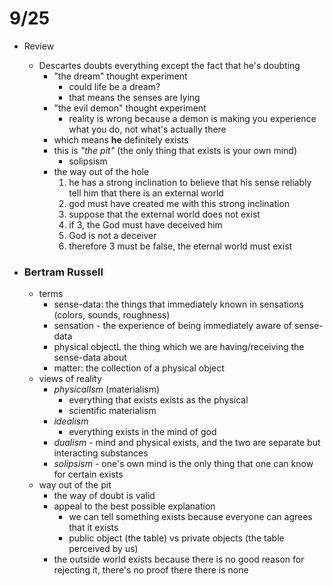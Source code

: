 # 9/25
 
 - Review
     + Descartes doubts everything except the fact that he's doubting
        * "the dream" thought experiment
            - could life be a dream?
            - that means the senses are lying
        * "the evil demon" thought experiment
            - reality is wrong because a demon is making you experience what you do, not what's actually there
        * which means **he** definitely exists
        * this is *"the pit"* (the only thing that exists is your own mind)
            - solipsism
        *  the way out of the hole
            1. he has a strong inclination to believe that his sense reliably tell him that there is an external world
            2. god must have created me with this strong inclination
            3. suppose that the external world does not exist
            4. if 3, the God must have deceived him
            5. God is not a deceiver
            6. therefore 3 must be false, the eternal world must exist

- ### Bertram Russell  
    + terms
        * sense-data: the things that immediately known in sensations (colors, sounds, roughness)
        * sensation - the experience of being immediately aware of sense-data
        * physical objectL the thing which we are having/receiving the sense-data about
        * matter: the collection of a physical object
    + views of reality
        * *physicalIsm* (materialism)
            - everything that exists exists as the physical
            - scientific materialism
        * *idealism*
            - everything exists in the mind of god
        * *dualism* - mind  and physical exists, and the two are separate but interacting substances
        * *solipsism* - one's own mind is the only thing that one can know for certain exists
    + way out of the pit
        * the way of doubt is valid
        * appeal to the best possible explanation
            - we can tell something exists because everyone can agrees that  it exists
            - public object (the table) vs private objects (the table perceived by us)
        * the outside world exists because there is no good reason for rejecting it, there's no proof there there is none